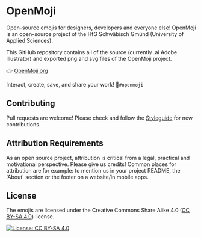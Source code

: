 OpenMoji
========

Open-source emojis for designers, developers and everyone else! OpenMoji is an open-source project of the HfG Schwäbisch Gmünd (University of Applied Sciences).

This GitHub repository contains all of the source (currently .ai Adobe Illustrator) and exported png and svg files of the OpenMoji project.

👉 [OpenMoji.org](http://openmoji.org/)

Interact, create, save, and share your work! 🌈`#openmoji`

## Contributing
Pull requests are welcome! Please check and follow the [Styleguide](http://openmoji.org/styleguide.html) for new contributions.

## Attribution Requirements
As an open source project, attribution is critical from a legal, practical and motivational perspective. Please give us credits! Common places for attribution are for example: to mention us in your project README, the 'About' section or the footer on a website/in mobile apps.

## License
The emojis are licensed under the Creative Commons Share Alike 4.0 ([CC BY-SA 4.0](https://creativecommons.org/licenses/by-sa/4.0/)) license.

[![License: CC BY-SA 4.0](https://img.shields.io/badge/License-CC%20BY--SA%204.0-lightgrey.svg)](https://creativecommons.org/licenses/by-sa/4.0/)


